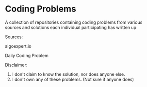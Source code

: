 # Coding Problems

A collection of repositories containing coding problems from various sources and solutions each individual participating has written up

Sources:

algoexpert.io

Daily Coding Problem

Disclaimer:

1) I don't claim to know the solution, nor does anyone else.
2) I don't own any of these problems. (Not sure if anyone does)